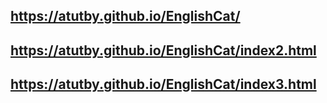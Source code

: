 ## https://atutby.github.io/EnglishCat/

## https://atutby.github.io/EnglishCat/index2.html

## https://atutby.github.io/EnglishCat/index3.html
